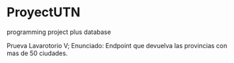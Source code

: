 # ProyectUTN
programming project plus database


Prueva Lavarotorio V; 
Enunciado:
Endpoint que devuelva las provincias con mas de 50 ciudades.
